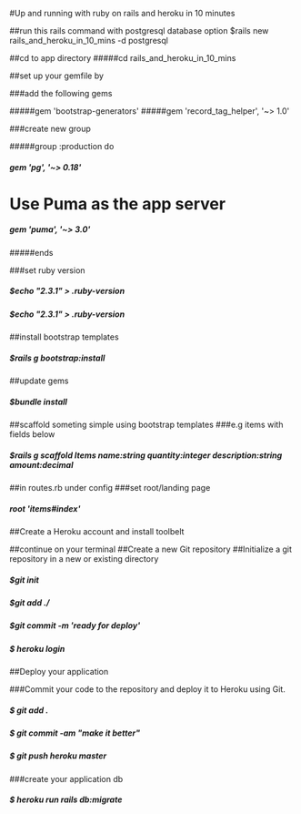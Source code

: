 #Up and running with ruby on rails and heroku in 10 minutes


##run this rails command with postgresql database option
$rails new rails_and_heroku_in_10_mins -d postgresql

##cd to app directory
#####cd rails_and_heroku_in_10_mins


##set up your gemfile by

###add the following gems

#####gem 'bootstrap-generators'
#####gem 'record_tag_helper', '~> 1.0'

###create new group

#####group :production do
 ##### gem 'pg', '~> 0.18'
 # Use Puma as the app server
##### gem 'puma', '~> 3.0'
#####ends


###set ruby version 
##### $echo "2.3.1" > .ruby-version
##### $echo "2.3.1" > .ruby-version

##install bootstrap templates
##### $rails g bootstrap:install

##update gems
##### $bundle install


##scaffold someting simple using bootstrap templates
###e.g items with fields below
##### $rails g scaffold Items name:string quantity:integer description:string amount:decimal 

##in routes.rb under config
###set root/landing page
##### root 'items#index'

##Create a Heroku account and install toolbelt

##continue on your terminal
##Create a new Git repository
##Initialize a git repository in a new or existing directory

##### $git init
##### $git add ./
##### $git commit -m 'ready for deploy'




##### $ heroku login

##Deploy your application

###Commit your code to the repository and deploy it to Heroku using Git.

##### $ git add .
##### $ git commit -am "make it better"
##### $ git push heroku master

###create your application db
##### $ heroku run rails db:migrate



